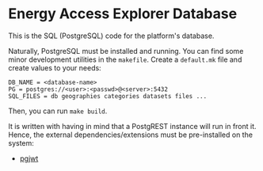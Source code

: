 # Energy Access Explorer Database

This is the SQL (PostgreSQL) code for the platform's database.

Naturally, PostgreSQL must be installed and running. You can find some minor
development utilities in the `makefile`. Create a `default.mk` file and create
values to your needs:

```
DB_NAME = <database-name>
PG = postgres://<user>:<passwd>@<server>:5432
SQL_FILES = db geographies categories datasets files ...
```

Then, you can run `make build`.

It is written with having in mind that a PostgREST instance will run in front
it. Hence, the external dependencies/extensions must be pre-installed on the
system:
- [pgjwt](https://github.com/michelp/pgjwt)
